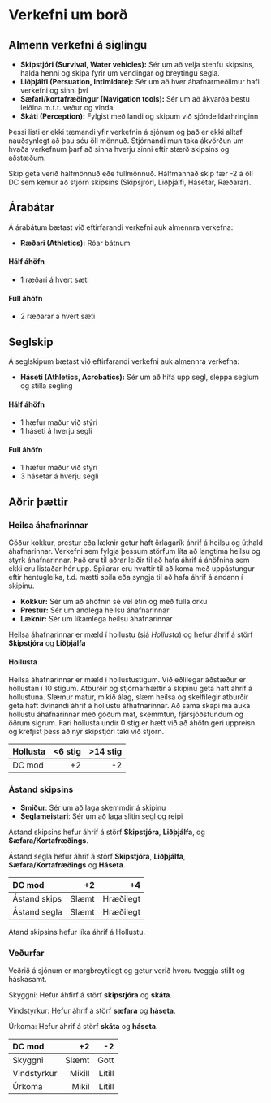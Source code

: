 # Verkefni um borð

## Almenn verkefni á siglingu

- **Skipstjóri (Survival, Water vehicles):** Sér um að velja stenfu skipsins, halda henni og skipa fyrir um vendingar og breytingu segla.
- **Liðþjálfi (Persuation, Intimidate):** Sér um að hver áhafnarmeðlimur hafi verkefni og sinni því
- **Sæfari/kortafræðingur (Navigation tools):** Sér um að ákvarða bestu leiðina m.t.t. veður og vinda
- **Skáti (Perception):** Fylgist með landi og skipum við sjóndeildarhringinn

Þessi listi er ekki tæmandi yfir verkefnin á sjónum og það er ekki alltaf nauðsynlegt að þau séu öll mönnuð. Stjórnandi mun taka ákvörðun um hvaða verkefnum þarf að sinna hverju sinni eftir stærð skipsins og aðstæðum. 

Skip geta verið hálfmönnuð eðe fullmönnuð. Hálfmannað skip fær -2 á öll DC sem kemur að stjórn skipsins (Skipsjróri, Liðþjálfi, Hásetar, Ræðarar).

## Árabátar

Á árabátum bætast við eftirfarandi verkefni auk almennra verkefna:

- **Ræðari (Athletics):** Róar bátnum

#### Hálf áhöfn
- 1 ræðari á hvert sæti

#### Full áhöfn
- 2 ræðarar á hvert sæti


## Seglskip

Á seglskipum bætast við eftirfarandi verkefni auk almennra verkefna:

- **Háseti (Athletics, Acrobatics):** Sér um að hífa upp segl, sleppa seglum og stilla segling

#### Hálf áhöfn

- 1 hæfur maður við stýri
- 1 háseti á hverju segli

#### Full áhöfn

- 1 hæfur maður við stýri
- 3 hásetar á hverju segli

## Aðrir þættir

### Heilsa áhafnarinnar

Góður kokkur, prestur eða læknir getur haft örlagarík áhrif á heilsu og úthald áhafnarinnar.
Verkefni sem fylgja þessum störfum líta að langtíma heilsu og styrk áhafnarinnar.
Það eru til aðrar leiðir til að hafa áhrif á áhöfnina sem ekki eru listaðar hér upp. Spilarar eru hvattir til að koma með uppástungur eftir hentugleika, t.d. mætti spila eða syngja til að hafa áhrif á andann í skipinu.

- **Kokkur:** Sér um að áhöfnin sé vel étin og með fulla orku
- **Prestur:** Sér um andlega heilsu áhafnarinnar
- **Læknir:** Sér um líkamlega heilsu áhafnarinnar

Heilsa áhafnarinnar er mæld í hollustu (sjá *Hollusta*) og hefur áhrif á störf **Skipstjóra** og **Liðþjálfa**

#### Hollusta

Heilsa áhafnarinnar er mæld í hollustustigum. 
Við eðlilegar áðstæður er hollustan í 10 stigum. Atburðir og stjórnarhættir á skipinu geta haft áhrif á hollustuna. Slæmur matur, mikið álag, slæm heilsa og skelfilegir atburðir geta haft dvínandi áhrif á hollustu áfhafnarinnar. Að sama skapi má auka hollustu áhafnarinnar með góðum mat, skemmtun, fjársjóðsfundum og öðrum sigrum.
Fari hollusta undir 0 stig er hætt við að áhöfn geri uppreisn og krefjist þess að nýr skipstjóri taki við stjórn.

| Hollusta	| <6 stig 	| >14 stig 	|
|:----------|----------:|----------:|
| DC mod	| +2		| -2		|


### Ástand skipsins

- **Smiður**: Sér um að laga skemmdir á skipinu
- **Seglameistari**: Sér um að laga slitin segl og reipi

Ástand skipsins hefur áhrif á störf **Skipstjóra**, **Liðþjálfa**, og **Sæfara/Kortafræðings**.

Ástand segla hefur áhrif á störf **Skipstjóra**, **Liðþjálfa**, **Sæfara/Kortafræðings** og **Háseta**.

| DC mod			| +2				| +4				|
|:------------------|------------------:|------------------:|
| Ástand skips		| Slæmt				| Hræðilegt			|
| Ástand segla		| Slæmt				| Hræðilegt			|

Átand skipsins hefur líka áhrif á Hollustu.

### Veðurfar

Veðrið á sjónum er margbreytilegt og getur verið hvoru tveggja stillt og háskasamt.

Skyggni: Hefur áhfirf á störf **skipstjóra** og **skáta**.

Vindstyrkur: Hefur áhrif á störf **sæfara** og **háseta**.

Úrkoma: Hefur áhrif á störf **skáta** og **háseta**.

| DC mod		| +2				| -2				|
|:--------------|------------------:|------------------:|
| Skyggni		| Slæmt				| Gott				|
| Vindstyrkur	| Mikill			| Lítill			|
| Úrkoma		| Mikil				| Lítill			|
